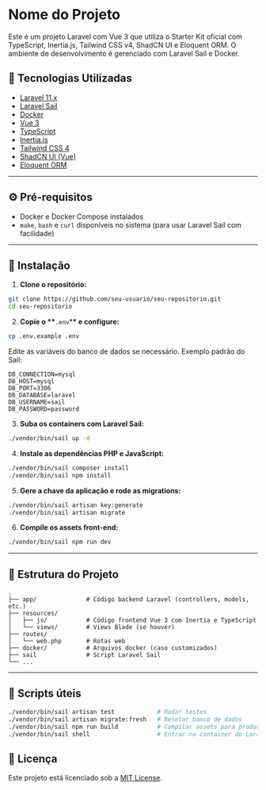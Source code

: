 # Nome do Projeto

Este é um projeto Laravel com Vue 3 que utiliza o Starter Kit oficial com TypeScript, Inertia.js, Tailwind CSS v4, ShadCN UI e Eloquent ORM. O ambiente de desenvolvimento é gerenciado com Laravel Sail e Docker.

## 🚀 Tecnologias Utilizadas

- [Laravel 11.x](https://laravel.com)
- [Laravel Sail](https://laravel.com/docs/sail)
- [Docker](https://www.docker.com/)
- [Vue 3](https://vuejs.org/)
- [TypeScript](https://www.typescriptlang.org/)
- [Inertia.js](https://inertiajs.com/)
- [Tailwind CSS 4](https://tailwindcss.com/)
- [ShadCN UI (Vue)](https://ui.shadcn.com/)
- [Eloquent ORM](https://laravel.com/docs/eloquent)

---

## ⚙️ Pré-requisitos

- Docker e Docker Compose instalados
- `make`, `bash` e `curl` disponíveis no sistema (para usar Laravel Sail com facilidade)

---

## 🧱 Instalação

1. **Clone o repositório:**

```bash
git clone https://github.com/seu-usuario/seu-repositorio.git
cd seu-repositorio
```

2. **Copie o \*\***`.env`\***\* e configure:**

```bash
cp .env.example .env
```

Edite as variáveis do banco de dados se necessário. Exemplo padrão do Sail:

```
DB_CONNECTION=mysql
DB_HOST=mysql
DB_PORT=3306
DB_DATABASE=laravel
DB_USERNAME=sail
DB_PASSWORD=password
```

3. **Suba os containers com Laravel Sail:**

```bash
./vendor/bin/sail up -d
```

4. **Instale as dependências PHP e JavaScript:**

```bash
./vendor/bin/sail composer install
./vendor/bin/sail npm install
```

5. **Gere a chave da aplicação e rode as migrations:**

```bash
./vendor/bin/sail artisan key:generate
./vendor/bin/sail artisan migrate
```

6. **Compile os assets front-end:**

```bash
./vendor/bin/sail npm run dev
```

---

## 📁 Estrutura do Projeto

```
.
├── app/              # Código backend Laravel (controllers, models, etc.)
├── resources/
│   ├── js/           # Código frontend Vue 3 com Inertia e TypeScript
│   └── views/        # Views Blade (se houver)
├── routes/
│   └── web.php       # Rotas web
├── docker/           # Arquivos docker (caso customizados)
├── sail              # Script Laravel Sail
└── ...
```

---

## 🥪 Scripts úteis

```bash
./vendor/bin/sail artisan test            # Rodar testes
./vendor/bin/sail artisan migrate:fresh   # Resetar banco de dados
./vendor/bin/sail npm run build           # Compilar assets para produção
./vendor/bin/sail shell                   # Entrar no container do Laravel
```

## 📄 Licença

Este projeto está licenciado sob a [MIT License](LICENSE).
